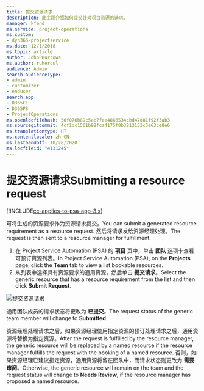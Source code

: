 ```yaml
---
title: 提交资源请求
description: 此主题介绍如何提交针对项目资源的请求。
manager: kfend
ms.service: project-operations
ms.custom:
- dyn365-projectservice
ms.date: 12/1/2018
ms.topic: article
author: JohnPBurrows
ms.author: ruhercul
audience: Admin
search.audienceType:
- admin
- customizer
- enduser
search.app:
- D365CE
- D365PS
- ProjectOperations
ms.openlocfilehash: 50f076b89c5ac7fee4866534cbd47d81f92f3ab3
ms.sourcegitcommit: 4cf1dc1561b92fca4175f0b3813133c5e63ce8e6
ms.translationtype: HT
ms.contentlocale: zh-CN
ms.lasthandoff: 10/28/2020
ms.locfileid: "4131245"
---
```

# <a name="submitting-a-resource-request"></a><span data-ttu-id="1632f-103">提交资源请求</span><span class="sxs-lookup"><span data-stu-id="1632f-103">Submitting a resource request</span></span>

[!INCLUDE[cc-applies-to-psa-app-3.x](../includes/cc-applies-to-psa-app-3x.md)]

<span data-ttu-id="1632f-104">可将生成的资源要求作为资源请求提交。</span><span class="sxs-lookup"><span data-stu-id="1632f-104">You can submit a generated resource requirement as a resource request.</span></span> <span data-ttu-id="1632f-105">然后将请求发给资源经理处理。</span><span class="sxs-lookup"><span data-stu-id="1632f-105">The request is then sent to a resource manager for fulfillment.</span></span>

1. <span data-ttu-id="1632f-106">在 Project Service Automation (PSA) 的 **项目** 页中，单击 **团队** 选项卡查看可预订资源列表。</span><span class="sxs-lookup"><span data-stu-id="1632f-106">In Project Service Automation (PSA), on the **Projects** page, click the **Team** tab to view a list bookable resources.</span></span> 
2. <span data-ttu-id="1632f-107">从列表中选择具有资源要求的通用资源，然后单击 **提交请求**。</span><span class="sxs-lookup"><span data-stu-id="1632f-107">Select the generic resource that has a resource requirement from the list and then click **Submit Request**.</span></span>

![提交资源请求](media/RM-how-to-18.png)

<span data-ttu-id="1632f-109">通用团队成员的请求状态将更改为 **已提交**。</span><span class="sxs-lookup"><span data-stu-id="1632f-109">The request status of the generic team member will change to **Submitted**.</span></span>

<span data-ttu-id="1632f-110">资源经理处理请求之后，如果资源经理使用指定资源的预订处理请求之后，通用资源将替换为指定资源。</span><span class="sxs-lookup"><span data-stu-id="1632f-110">After the request is fulfilled by the resource manager, the generic resource will be replaced by a named resource if the resource manager fulfills the request with the booking of a named resource.</span></span> <span data-ttu-id="1632f-111">否则，如果资源经理已建议指定资源，通用资源将留在团队中，而请求状态则更改为 **需要审阅**。</span><span class="sxs-lookup"><span data-stu-id="1632f-111">Otherwise, the generic resource will remain on the team and the request status will change to **Needs Review**, if the resource manager has proposed a named resource.</span></span>
